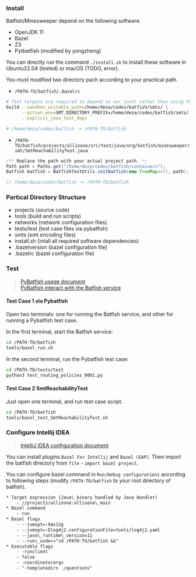 ### <b>Install</b>

Batfish/Minesweeper depend on the following software.

* OpenJDK 11
* Bazel
* Z3
* Pytbatfish (modified by yongzheng)

You can directly run the command `./install.sh` to install these software in Ubuntu22.04 (tested) or macOS (TODO, error).

You must modified two directory pach according to your practical path.

* `/PATH-TO/batfish/.bazelrc`

```sh
# Test targets are required to depend on our junit rather than using the one provided by Bazel
build --sandbox_writable_path=/home/deza/codes/batfish/smts/ \
      --action_env=SMT_DIRECTORY_PREFIX=/home/deza/codes/batfish/smts/ \
      --explicit_java_test_deps

# /home/deza/codes/batfish -> /PATH-TO/batfish
```

* `/PATH-TO/batfish/projects/allinone/src/test/java/org/batfish/minesweeper/smt/SmtReachabilityTest.java`

```java
/** Replace the path with your actual project path. */
Path path = Paths.get("/home/deza/codes/batfish/containers");
Batfish batfish = BatfishTestUtils.initBatfish(new TreeMap<>(), path);

// /home/deza/codes/batfish -> /PATH-TO/batfish
```

### <b>Partical Directory Structure</b>

* projects (source code)
* tools (build and run scripts)
* networks (network configuration files)
* tests/test (test case files via pybatfish)
* smts (smt encoding files)
* install.sh (intall all required software dependencies)
* .bazelversion (bazel configuration file)
* .bazelrc (bazel configuration file)

### <b>Test</b>

> [PyBatfish usage document](https://pybatfish.readthedocs.io/en/latest/getting_started.html) <br>
> [PyBatfish interact with the Batfish service](https://pybatfish.readthedocs.io/en/latest/notebooks/interacting.html#)

#### Test Case 1 via Pybatfish

Open two terminals: one for running the Batfish service, and other for running a Pybatfish test case.

In the first terminal, start the Batfish service:
```sh
cd /PATH-TO/batfish
tools/bazel_run.sh
```

In the second terminal, run the Pybatfish test case:
```sh
cd /PATH-TO/tests/test
python3 test_routing_policies_0001.py
```

#### Test Case 2 SmtReachabilityTest

Just open one terminal, and run test case script.

```sh
cd /PATH-TO/batfish
tools/bazel_test_SmtReachabilityTest.sh
```

### <b>Configure Intellij IDEA</b>

> [IntelliJ IDEA configuration document](https://github.com/batfish/batfish/tree/master/docs/intellij_setup)

You can install plugins `Bazel For Intellij` and `Bazel (EAP)`. Then import the batfish directory from `file` - `import bazel project`.

You can configure bazel command in `Run/Debug configurations` according to following steps (modify `/PATH-TO/batfish` to your root directory of batfish).

```txt
* Target expression (Java\_binary handled by Java Handler)
    - //projects/allinone:allinone\_main
* Bazel command
    - run
* Bazel flags
    - --jvmopt=-Xmx12g
    - --jvmopt=-Dlog4j2.configurationFile=tools/log4j2.yaml
    - --java\_runtime\_version=11
    - --run\_under="cd /PATH-TO/batfish &&"
* Executable flags
    - -runclient
    - false
    - -coordinatorargs
    - "-templatedirs ./questions"
```
